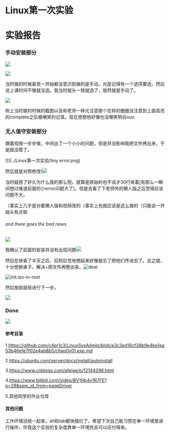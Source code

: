 # Linux第一次实验

# 实验报告

### 手动安装部分

![](../Linux第一次实验/manual1.jpg)

![](../Linux第一次实验/manual2.png)

当时做的时候甚至一开始都没意识到做的是手动，光是记得有一个选项要选，然后说上课时间不够就没选。我当时就头一铁就选了，居然就是手动了。

![](../Linux第一次实验/wechat_doc.jpg)

附上当时做的时候的截图以及和老师一样光注意那个在转的圈圈没注意到上面高亮的complete之后被嘲笑的记录。现在想想他好像也没嘲笑明白ouo

### 无人值守安装部分

跟着视频一步步做，中间出了一个小小的问题，但是并没影响我把文件拷出来，于是就没管了。

![](../Linux第一次实验/tiny error.png)

然后就是对照修改!![](../Linux第一次实验/compare.png)

当时疑惑了好久为什么我的那么短。就算是原始的也不该才30行来着[有那么一瞬间想过难道前面的小error问题大了]，但是去看了下老师传的懒人版之后觉得应该问题不大。

（事实上几乎是对着懒人版和视频改的（事实上也就应该是这么做的（只能说一开始头有点铁

###### and there goes the bad news

![](../Linux第一次实验/badnews.png)

我确认了前面的安装并没有出现问题![](../Linux第一次实验/genisoimage-install.png)

然后在排查了半天之后，后知后觉地想起来好像是忘了把他们传进去了。总之就，十分想掀桌子。解决+把文件再整出来。![deal](../Linux第一次实验/deal.png)

![init.iso-in-root](../Linux第一次实验/init.iso-in-root.png)

然后按部就班进行下一步。

![](../Linux第一次实验/dawn.png)

### Done

![](../Linux第一次实验/done.png)

#### 参考目录

1.https://github.com/c4pr1c3/LinuxSysAdmin/blob/a3c3ed18cf38b9e4be1ea53b46efe7f02e4ab8b5/chap0x01.exp.md

2.https://ubuntu.com/server/docs/install/autoinstall

3.https://www.cnblogs.com/afeige/p/12144296.html

4.https://www.bilibili.com/video/BV1Hb4y1R7FE?p=28&spm_id_from=pageDriver

5.其他同学的作业仓库

#### 其他问题

工作环境没统一起来，alt和tab都快按烂了，希望下次自己能习惯在单一环境里进行操作，毕竟这个实验的复杂度靠单一环境完全可以应付得来。

